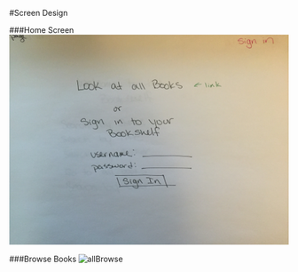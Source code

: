 #Screen Design

###Home Screen
![homeScreen](../images/SignIn.jpg)

###Browse Books
![allBrowse](../images/MyBookshelf.jpeg)